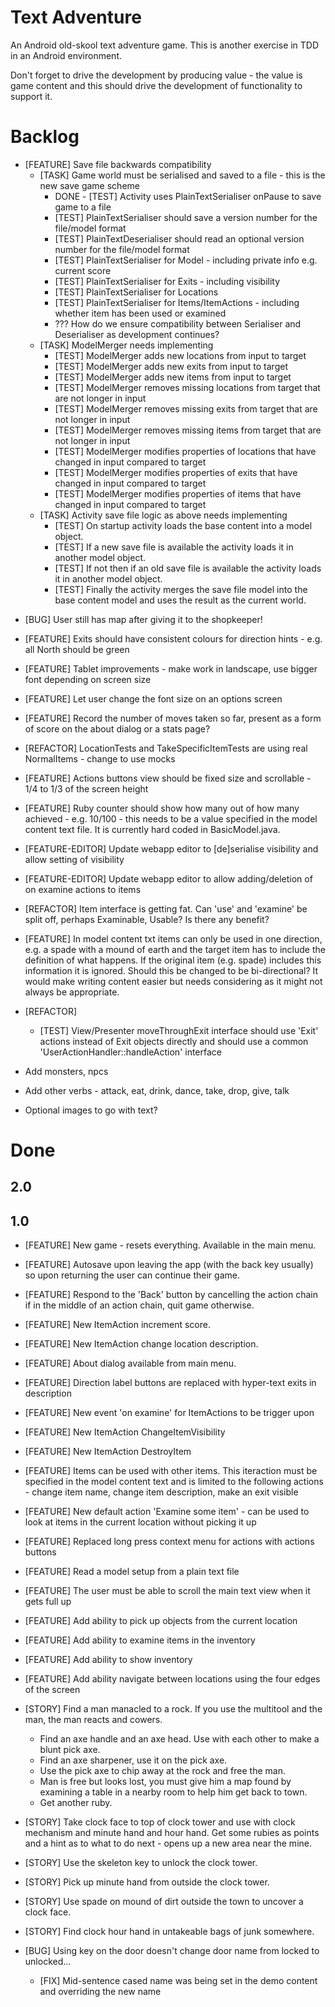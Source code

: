 Text Adventure
==============

An Android old-skool text adventure game. This is another exercise in TDD in an Android environment.

Don't forget to drive the development by producing value - the value is game content and this should drive the development of functionality to support it.

Backlog
=======

* [FEATURE] Save file backwards compatibility
  * [TASK] Game world must be serialised and saved to a file - this is the new save game scheme
    * DONE - [TEST] Activity uses PlainTextSerialiser onPause to save game to a file
    * [TEST] PlainTextSerialiser should save a version number for the file/model format
    * [TEST] PlainTextDeserialiser should read an optional version number for the file/model format
    * [TEST] PlainTextSerialiser for Model - including private info e.g. current score
    * [TEST] PlainTextSerialiser for Exits - including visibility
    * [TEST] PlainTextSerialiser for Locations
    * [TEST] PlainTextSerialiser for Items/ItemActions - including whether item has been used or examined
    * ??? How do we ensure compatibility between Serialiser and Deserialiser as development continues?
  * [TASK] ModelMerger needs implementing
    * [TEST] ModelMerger adds new locations from input to target
    * [TEST] ModelMerger adds new exits from input to target
    * [TEST] ModelMerger adds new items from input to target
    * [TEST] ModelMerger removes missing locations from target that are not longer in input
    * [TEST] ModelMerger removes missing exits from target that are not longer in input
    * [TEST] ModelMerger removes missing items from target that are not longer in input
    * [TEST] ModelMerger modifies properties of locations that have changed in input compared to target
    * [TEST] ModelMerger modifies properties of exits that have changed in input compared to target
    * [TEST] ModelMerger modifies properties of items that have changed in input compared to target
  * [TASK] Activity save file logic as above needs implementing
    * [TEST] On startup activity loads the base content into a model object.
    * [TEST] If a new save file is available the activity loads it in another model object.
    * [TEST] If not then if an old save file is available the activity loads it in another model object.
    * [TEST] Finally the activity merges the save file model into the base content model and uses the result as the current world.

- [BUG] User still has map after giving it to the shopkeeper!
- [FEATURE] Exits should have consistent colours for direction hints - e.g. all North should be green
- [FEATURE] Tablet improvements - make work in landscape, use bigger font depending on screen size
- [FEATURE] Let user change the font size on an options screen
- [FEATURE] Record the number of moves taken so far, present as a form of score on the about dialog or a stats page?

- [REFACTOR] LocationTests and TakeSpecificItemTests are using real NormalItems - change to use mocks
- [FEATURE] Actions buttons view should be fixed size and scrollable - 1/4 to 1/3 of the screen height
- [FEATURE] Ruby counter should show how many out of how many achieved - e.g. 10/100 - this needs to be a value specified in the model content text file. It is currently hard coded in BasicModel.java.

- [FEATURE-EDITOR] Update webapp editor to [de]serialise visibility and allow setting of visibility
- [FEATURE-EDITOR] Update webapp editor to allow adding/deletion of on examine actions to items

- [REFACTOR] Item interface is getting fat. Can 'use' and 'examine' be split off, perhaps Examinable, Usable? Is there any benefit?

- [FEATURE] In model content txt items can only be used in one direction, e.g. a spade with a mound of earth and the target item has to include the definition of what happens. If the original item (e.g. spade) includes this information it is ignored. Should this be changed to be bi-directional? It would make writing content easier but needs considering as it might not always be appropriate.

- [REFACTOR]
  - [TEST] View/Presenter moveThroughExit interface should use 'Exit' actions instead of Exit objects directly and should use a common 'UserActionHandler::handleAction' interface

- Add monsters, npcs

- Add other verbs - attack, eat, drink, dance, take, drop, give, talk

- Optional images to go with text?

Done
====

2.0
---

1.0
---

- [FEATURE] New game - resets everything. Available in the main menu.
- [FEATURE] Autosave upon leaving the app (with the back key usually) so upon returning the user can continue their game.
- [FEATURE] Respond to the 'Back' button by cancelling the action chain if in the middle of an action chain, quit game otherwise.
- [FEATURE] New ItemAction increment score.
- [FEATURE] New ItemAction change location description.
- [FEATURE] About dialog available from main menu.
- [FEATURE] Direction label buttons are replaced with hyper-text exits in description
- [FEATURE] New event 'on examine' for ItemActions to be trigger upon
- [FEATURE] New ItemAction ChangeItemVisibility
- [FEATURE] New ItemAction DestroyItem
- [FEATURE] Items can be used with other items. This iteraction must be specified in the model content text and is limited to the following actions - change item name, change item description, make an exit visible
- [FEATURE] New default action 'Examine some item' - can be used to look at items in the current location without picking it up
- [FEATURE] Replaced long press context menu for actions with actions buttons
- [FEATURE] Read a model setup from a plain text file
- [FEATURE] The user must be able to scroll the main text view when it gets full up
- [FEATURE] Add ability to pick up objects from the current location
- [FEATURE] Add ability to examine items in the inventory
- [FEATURE] Add ability to show inventory
- [FEATURE] Add ability navigate between locations using the four edges of the screen

- [STORY] Find a man manacled to a rock. If you use the multitool and the man, the man reacts and cowers.
   - Find an axe handle and an axe head. Use with each other to make a blunt pick axe.
   - Find an axe sharpener, use it on the pick axe.
   - Use the pick axe to chip away at the rock and free the man.
   - Man is free but looks lost, you must give him a map found by examining a table in a nearby room to help him get back to town.
   - Get another ruby.
- [STORY] Take clock face to top of clock tower and use with clock mechanism and minute hand and hour hand. Get some rubies as points and a hint as to what to do next - opens up a new area near the mine.
- [STORY] Use the skeleton key to unlock the clock tower.
- [STORY] Pick up minute hand from outside the clock tower.
- [STORY] Use spade on mound of dirt outside the town to uncover a clock face.
- [STORY] Find clock hour hand in untakeable bags of junk somewhere.

- [BUG] Using key on the door doesn't change door name from locked to unlocked...
  - [FIX] Mid-sentence cased name was being set in the demo content and overriding the new name
